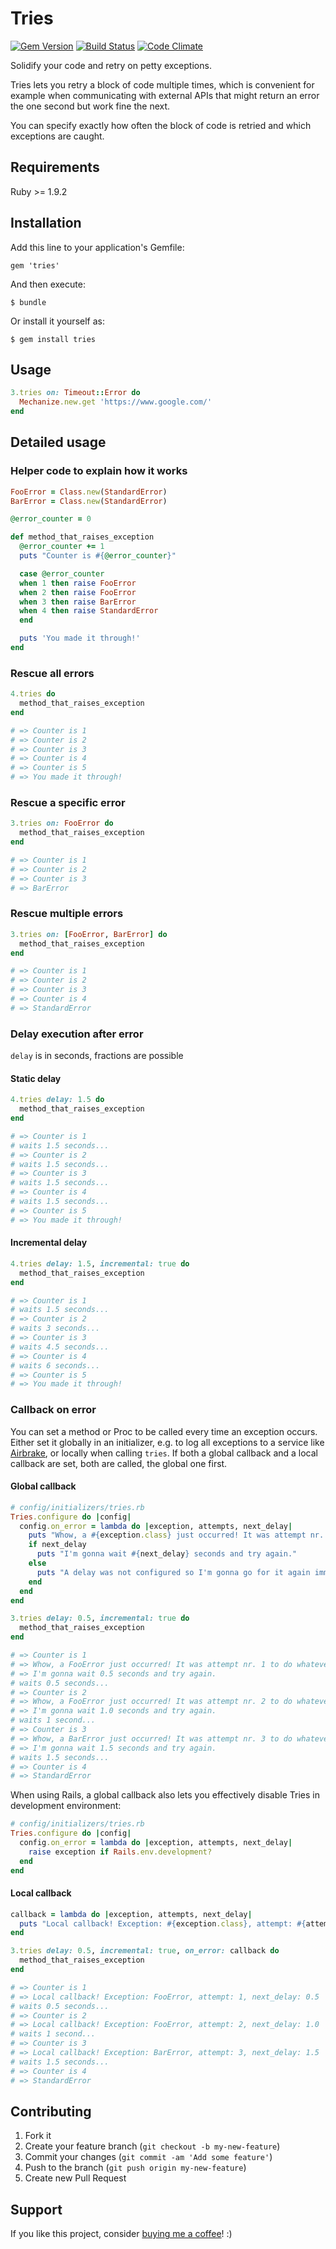 # Tries

[![Gem Version](https://badge.fury.io/rb/tries.png)](http://badge.fury.io/rb/tries)
[![Build Status](https://secure.travis-ci.org/manuelmeurer/tries.png)](http://travis-ci.org/manuelmeurer/tries)
[![Code Climate](https://codeclimate.com/github/manuelmeurer/tries.png)](https://codeclimate.com/github/manuelmeurer/tries)

Solidify your code and retry on petty exceptions.

Tries lets you retry a block of code multiple times, which is convenient for example when communicating with external APIs that might return an error the one second but work fine the next.

You can specify exactly how often the block of code is retried and which exceptions are caught.

## Requirements

Ruby >= 1.9.2

## Installation

Add this line to your application's Gemfile:

    gem 'tries'

And then execute:

    $ bundle

Or install it yourself as:

    $ gem install tries

## Usage

```ruby
3.tries on: Timeout::Error do
  Mechanize.new.get 'https://www.google.com/'
end
```

## Detailed usage

### Helper code to explain how it works

```ruby
FooError = Class.new(StandardError)
BarError = Class.new(StandardError)

@error_counter = 0

def method_that_raises_exception
  @error_counter += 1
  puts "Counter is #{@error_counter}"

  case @error_counter
  when 1 then raise FooError
  when 2 then raise FooError
  when 3 then raise BarError
  when 4 then raise StandardError
  end

  puts 'You made it through!'
end
```

### Rescue all errors

```ruby
4.tries do
  method_that_raises_exception
end

# => Counter is 1
# => Counter is 2
# => Counter is 3
# => Counter is 4
# => Counter is 5
# => You made it through!
```

### Rescue a specific error

```ruby
3.tries on: FooError do
  method_that_raises_exception
end

# => Counter is 1
# => Counter is 2
# => Counter is 3
# => BarError
```

### Rescue multiple errors

```ruby
3.tries on: [FooError, BarError] do
  method_that_raises_exception
end

# => Counter is 1
# => Counter is 2
# => Counter is 3
# => Counter is 4
# => StandardError
```

### Delay execution after error

`delay` is in seconds, fractions are possible

#### Static delay

```ruby
4.tries delay: 1.5 do
  method_that_raises_exception
end

# => Counter is 1
# waits 1.5 seconds...
# => Counter is 2
# waits 1.5 seconds...
# => Counter is 3
# waits 1.5 seconds...
# => Counter is 4
# waits 1.5 seconds...
# => Counter is 5
# => You made it through!
```

#### Incremental delay

```ruby
4.tries delay: 1.5, incremental: true do
  method_that_raises_exception
end

# => Counter is 1
# waits 1.5 seconds...
# => Counter is 2
# waits 3 seconds...
# => Counter is 3
# waits 4.5 seconds...
# => Counter is 4
# waits 6 seconds...
# => Counter is 5
# => You made it through!
```

### Callback on error

You can set a method or Proc to be called every time an exception occurs. Either set it globally in an initializer, e.g. to log all exceptions to a service like [Airbrake](https://airbrake.io/), or locally when calling `tries`. If both a global callback and a local callback are set, both are called, the global one first.

#### Global callback

```ruby
# config/initializers/tries.rb
Tries.configure do |config|
  config.on_error = lambda do |exception, attempts, next_delay|
    puts "Whow, a #{exception.class} just occurred! It was attempt nr. #{attempts} to do whatever I was doing."
    if next_delay
      puts "I'm gonna wait #{next_delay} seconds and try again."
    else
      puts "A delay was not configured so I'm gonna go for it again immediately."
    end
  end
end
```

```ruby
3.tries delay: 0.5, incremental: true do
  method_that_raises_exception
end

# => Counter is 1
# => Whow, a FooError just occurred! It was attempt nr. 1 to do whatever I was doing.
# => I'm gonna wait 0.5 seconds and try again.
# waits 0.5 seconds...
# => Counter is 2
# => Whow, a FooError just occurred! It was attempt nr. 2 to do whatever I was doing.
# => I'm gonna wait 1.0 seconds and try again.
# waits 1 second...
# => Counter is 3
# => Whow, a BarError just occurred! It was attempt nr. 3 to do whatever I was doing.
# => I'm gonna wait 1.5 seconds and try again.
# waits 1.5 seconds...
# => Counter is 4
# => StandardError
```

When using Rails, a global callback also lets you effectively disable Tries in development environment:

```ruby
# config/initializers/tries.rb
Tries.configure do |config|
  config.on_error = lambda do |exception, attempts, next_delay|
    raise exception if Rails.env.development?
  end
end
```

#### Local callback

```ruby
callback = lambda do |exception, attempts, next_delay|
  puts "Local callback! Exception: #{exception.class}, attempt: #{attempts}, next_delay: #{next_delay}"
end

3.tries delay: 0.5, incremental: true, on_error: callback do
  method_that_raises_exception
end

# => Counter is 1
# => Local callback! Exception: FooError, attempt: 1, next_delay: 0.5
# waits 0.5 seconds...
# => Counter is 2
# => Local callback! Exception: FooError, attempt: 2, next_delay: 1.0
# waits 1 second...
# => Counter is 3
# => Local callback! Exception: BarError, attempt: 3, next_delay: 1.5
# waits 1.5 seconds...
# => Counter is 4
# => StandardError
```

## Contributing

1. Fork it
2. Create your feature branch (`git checkout -b my-new-feature`)
3. Commit your changes (`git commit -am 'Add some feature'`)
4. Push to the branch (`git push origin my-new-feature`)
5. Create new Pull Request

## Support

If you like this project, consider [buying me a coffee](https://www.buymeacoffee.com/279lcDtbF)! :)

